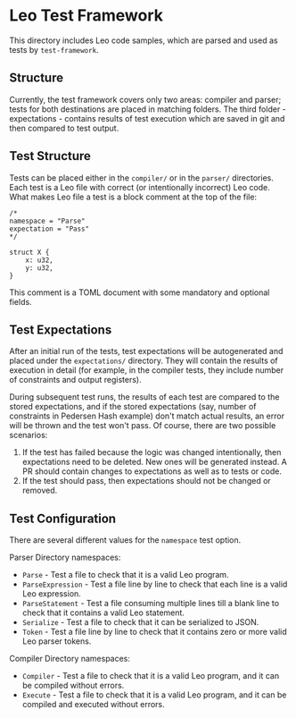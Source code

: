 # Leo Test Framework

This directory includes Leo code samples, which are parsed and used as tests by `test-framework`.

## Structure

Currently, the test framework covers only two areas: compiler and parser; tests for both destinations are placed in
matching folders. The third folder - expectations - contains results of test execution which are saved in git and then
compared to test output.

## Test Structure

Tests can be placed either in the `compiler/` or in the `parser/` directories. Each test is a Leo file with correct (or intentionally
incorrect) Leo code. What makes Leo file a test is a block comment at the top of the file:

```
/*
namespace = "Parse"
expectation = "Pass"
*/

struct X {
    x: u32,
    y: u32,
}
```

This comment is a TOML document with some mandatory and optional fields.

## Test Expectations

After an initial run of the tests, test expectations will be autogenerated and placed under the `expectations/` directory.
They will contain the results of execution in detail (for example, in the compiler tests, they include number of constraints and
output registers).

During subsequent test runs, the results of each test are compared to the stored expectations, and if the stored expectations (say, number
of constraints in Pedersen Hash example) don't match actual results, an error will be thrown and the test won't pass. Of course,
there are two possible scenarios:

1. If the test has failed because the logic was changed intentionally, then expectations need to be deleted. New ones will be
generated instead. A PR should contain changes to expectations as well as to tests or code.
2. If the test should pass, then expectations should not be changed or removed.

## Test Configuration

There are several different values for the `namespace` test option.

Parser Directory namespaces:

- `Parse` - Test a file to check that it is a valid Leo program.
- `ParseExpression` - Test a file line by line to check that each line is a valid Leo expression. 
- `ParseStatement` - Test a file consuming multiple lines till a blank line to check that it contains a valid Leo statement.
- `Serialize` - Test a file to check that it can be serialized to JSON.
- `Token` - Test a file line by line to check that it contains zero or more valid Leo parser tokens.

Compiler Directory namespaces:

- `Compiler` - Test a file to check that it is a valid Leo program, and it can be compiled without errors.
- `Execute` - Test a file to check that it is a valid Leo program, and it can be compiled and executed without errors.
